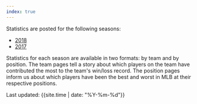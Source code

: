 ```yaml
---
index: true
---
```


Statistics are posted for the following seasons:

* [2018](2018/teams.html)
* [2017](2017/teams.html)

Statistics for each season are available in two formats: by team and by position.  The team pages tell a story about which players on the team have contributed the most to the team's win/loss record.  The position pages inform us about which players have been the best and worst in MLB at their respective positions.

Last updated: {{site.time | date: "%Y-%m-%d"}}

